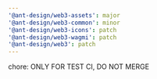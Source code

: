 ```yaml
---
'@ant-design/web3-assets': major
'@ant-design/web3-common': minor
'@ant-design/web3-icons': patch
'@ant-design/web3-wagmi': patch
'@ant-design/web3': patch
---
```


chore: ONLY FOR TEST CI, DO NOT MERGE